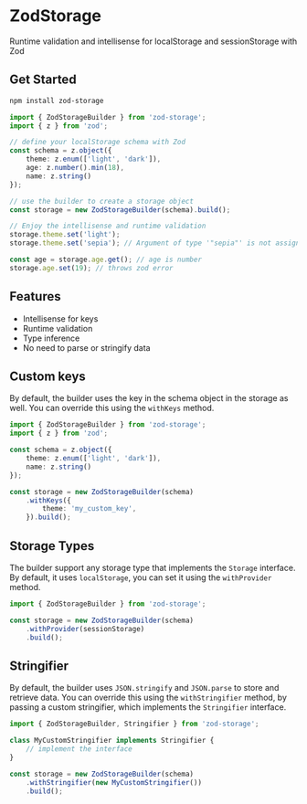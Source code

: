 # ZodStorage
Runtime validation and intellisense for localStorage and sessionStorage with Zod

## Get Started

```bash
npm install zod-storage
```

```typescript
import { ZodStorageBuilder } from 'zod-storage';
import { z } from 'zod';

// define your localStorage schema with Zod
const schema = z.object({
	theme: z.enum(['light', 'dark']),
	age: z.number().min(18),
	name: z.string()
});

// use the builder to create a storage object
const storage = new ZodStorageBuilder(schema).build();

// Enjoy the intellisense and runtime validation
storage.theme.set('light');
storage.theme.set('sepia'); // Argument of type '"sepia"' is not assignable to parameter of type '"light" | "dark"'

const age = storage.age.get(); // age is number
storage.age.set(19); // throws zod error
```

## Features
- Intellisense for keys
- Runtime validation
- Type inference
- No need to parse or stringify data

## Custom keys
By default, the builder uses the key in the schema object in the storage as well. You can override this using the `withKeys` method.

```typescript
import { ZodStorageBuilder } from 'zod-storage';
import { z } from 'zod';

const schema = z.object({
	theme: z.enum(['light', 'dark']),
	name: z.string()
});

const storage = new ZodStorageBuilder(schema)
	.withKeys({
		theme: 'my_custom_key',
	}).build();
```
## Storage Types

The builder support any storage type that implements the `Storage` interface. By default, it uses `localStorage`, you can set it using the `withProvider` method.

```typescript
import { ZodStorageBuilder } from 'zod-storage';

const storage = new ZodStorageBuilder(schema)
	.withProvider(sessionStorage)
	.build();
```

## Stringifier

By default, the builder uses `JSON.stringify` and `JSON.parse` to store and retrieve data. You can override this using the `withStringifier` method, by passing a custom stringifier, which implements the `Stringifier` interface.

```typescript
import { ZodStorageBuilder, Stringifier } from 'zod-storage';

class MyCustomStringifier implements Stringifier {
	// implement the interface
}

const storage = new ZodStorageBuilder(schema)
	.withStringifier(new MyCustomStringifier())
	.build();
```
